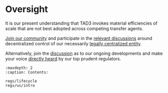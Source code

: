 # Oversight

It is our present understanding that TAD3 invokes material efficiencies of scale that are not best adopted across competing transfer agents.

[Join our community](https://join.jfwooten4.com) and participate in the [relevant discussions](https://discord.com/channels/1102309240145707049/1102309241026515065/1202363260951871508) around decentralized control of our necessarily [legally centralized entity](https://www.sec.gov/edgar/browse/?CIK=0001846058).

Alternatively, join the [discussion](https://linktr.ee/takingstockpodcast) as to our ongoing developments and make your voice [directly heard](https://discord.com/channels/1102309240145707049/1138950855782047775) by our top prudent regulators.

```{toctree}
:maxdepth: 2
:caption: Contents:

regs/lifecycle
regs/us/intro
```
